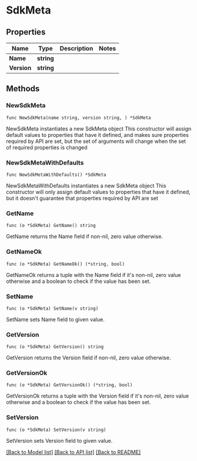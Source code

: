 # SdkMeta

## Properties

Name | Type | Description | Notes
------------ | ------------- | ------------- | -------------
**Name** | **string** |  | 
**Version** | **string** |  | 

## Methods

### NewSdkMeta

`func NewSdkMeta(name string, version string, ) *SdkMeta`

NewSdkMeta instantiates a new SdkMeta object
This constructor will assign default values to properties that have it defined,
and makes sure properties required by API are set, but the set of arguments
will change when the set of required properties is changed

### NewSdkMetaWithDefaults

`func NewSdkMetaWithDefaults() *SdkMeta`

NewSdkMetaWithDefaults instantiates a new SdkMeta object
This constructor will only assign default values to properties that have it defined,
but it doesn't guarantee that properties required by API are set

### GetName

`func (o *SdkMeta) GetName() string`

GetName returns the Name field if non-nil, zero value otherwise.

### GetNameOk

`func (o *SdkMeta) GetNameOk() (*string, bool)`

GetNameOk returns a tuple with the Name field if it's non-nil, zero value otherwise
and a boolean to check if the value has been set.

### SetName

`func (o *SdkMeta) SetName(v string)`

SetName sets Name field to given value.


### GetVersion

`func (o *SdkMeta) GetVersion() string`

GetVersion returns the Version field if non-nil, zero value otherwise.

### GetVersionOk

`func (o *SdkMeta) GetVersionOk() (*string, bool)`

GetVersionOk returns a tuple with the Version field if it's non-nil, zero value otherwise
and a boolean to check if the value has been set.

### SetVersion

`func (o *SdkMeta) SetVersion(v string)`

SetVersion sets Version field to given value.



[[Back to Model list]](../README.md#documentation-for-models) [[Back to API list]](../README.md#documentation-for-api-endpoints) [[Back to README]](../README.md)


